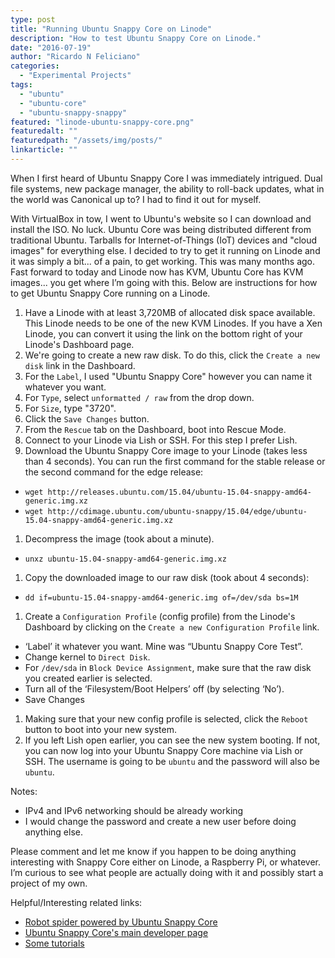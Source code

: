 ```yaml
---
type: post
title: "Running Ubuntu Snappy Core on Linode"
description: "How to test Ubuntu Snappy Core on Linode."
date: "2016-07-19"
author: "Ricardo N Feliciano"
categories:
  - "Experimental Projects"
tags:
  - "ubuntu"
  - "ubuntu-core"
  - "ubuntu-snappy-snappy"
featured: "linode-ubuntu-snappy-core.png"
featuredalt: ""
featuredpath: "/assets/img/posts/"
linkarticle: ""
---
```


When I first heard of Ubuntu Snappy Core I was immediately intrigued. Dual file 
systems, new package manager, the ability to roll-back updates, what in the 
world was Canonical up to? I had to find it out for myself.

With VirtualBox in tow, I went to Ubuntu's website so I can download and 
install the ISO. No luck. Ubuntu Core was being distributed different from 
traditional Ubuntu. Tarballs for Internet-of-Things (IoT) devices and "cloud 
images" for everything else. I decided to try to get it running on Linode and 
it was simply a bit... of a pain, to get working. This was many months ago. 
Fast forward to today and Linode now has KVM, Ubuntu Core has KVM images... you 
get where I’m going with this. Below are instructions for how to get Ubuntu 
Snappy Core running on a Linode.

1. Have a Linode with at least 3,720MB of allocated disk space available. This 
Linode needs to be one of the new KVM Linodes. If you have a Xen Linode, you 
can convert it using the link on the bottom right of your Linode's Dashboard 
page.
1. We're going to create a new raw disk. To do this, click the `Create a new 
disk` link in the Dashboard.
  1. For the `Label`, I used "Ubuntu Snappy Core" however you can name it 
  whatever you want.
  1. For `Type`, select `unformatted / raw` from the drop down.
  1. For `Size`, type "3720".
  1. Click the `Save Changes` button.
1. From the `Rescue` tab on the Dashboard, boot into Rescue Mode.
1. Connect to your Linode via Lish or SSH. For this step I prefer Lish.
1. Download the Ubuntu Snappy Core image to your Linode (takes less than 4 
seconds). You can run the first command for the stable release or the second 
command for the edge release:
  - `wget http://releases.ubuntu.com/15.04/ubuntu-15.04-snappy-amd64-generic.img.xz`
  - `wget http://cdimage.ubuntu.com/ubuntu-snappy/15.04/edge/ubuntu-15.04-snappy-amd64-generic.img.xz`
1. Decompress the image (took about a minute).
  - `unxz ubuntu-15.04-snappy-amd64-generic.img.xz`
1. Copy the downloaded image to our raw disk (took about 4 seconds):
  - `dd if=ubuntu-15.04-snappy-amd64-generic.img of=/dev/sda bs=1M`
1. Create a `Configuration Profile`  (config profile) from the Linode's 
Dashboard by clicking on the `Create a new Configuration Profile` link.
  - ‘Label’ it whatever you want. Mine was “Ubuntu Snappy Core Test”.
  - Change kernel to `Direct Disk`.
  - For `/dev/sda` in `Block Device Assignment`, make sure that the raw disk you created earlier is selected.
  - Turn all of the ‘Filesystem/Boot Helpers’ off (by selecting ‘No’).
  - Save Changes
1. Making sure that your new config profile is selected, click the `Reboot` 
button to boot into your new system.
1. If you left Lish open earlier, you can see the new system booting. If not, 
you can now log into your Ubuntu Snappy Core machine via Lish or SSH. The 
username is going to be `ubuntu` and the password will also be `ubuntu`.

Notes:
  - IPv4 and IPv6 networking should be already working
  - I would change the password and create a new user before doing anything else.

Please comment and let me know if you happen to be doing anything interesting with Snappy Core either on Linode, a Raspberry Pi, or whatever. I’m curious to see what people are actually doing with it and possibly start a project of my own.

Helpful/Interesting related links:

  - [Robot spider powered by Ubuntu Snappy Core](http://insights.ubuntu.com/2015/08/05/the-first-app-enabled-spider)
  - [Ubuntu Snappy Core's main developer page](https://developer.ubuntu.com/en/snappy)
  - [Some tutorials](https://developer.ubuntu.com/en/snappy/tutorials/using-snappy)
